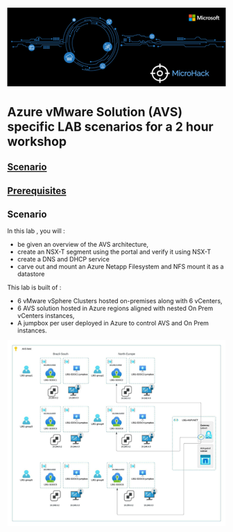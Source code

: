 ![AVS MicroHack](/Images/schema/AVSMicroHackPic.png)

# Azure vMware Solution (AVS) specific LAB scenarios for a 2 hour workshop

## [Scenario](#scenario)

## [Prerequisites](#prerequisites)

## Scenario

In this lab , you will :

- be given an overview of the AVS architecture,
- create an NSX-T segment using the portal and verify it using NSX-T
- create a DNS and DHCP service
- carve out and mount an Azure Netapp Filesystem and NFS mount it as a datastore

This lab is built of :

- 6 vMware vSphere Clusters hosted on-premises along with 6 vCenters,
- 6 AVS solution hosted in Azure regions aligned with nested On Prem vCenters instances,
- A jumpbox per user deployed in Azure to control AVS and On Prem instances.

![Lab schema](/Images/schema/LABLBG.jpeg)

